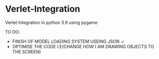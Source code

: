 # Verlet-Integration
Verlet Integration in python 3.9 using pygame

TO DO:

- FINISH OF MODEL LOADING SYSTEM USEING JSON ✓
- OPTIMISE THE CODE I.E(CHANGE HOW I AM DRAWING OBJECTS TO THE SCREEN)
